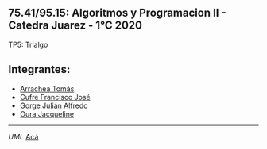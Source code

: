 75.41/95.15: Algoritmos y Programacion II - Catedra Juarez - 1°C 2020
---------------------------------------------------------------------------
TP5: Trialgo

Integrantes:
------------------------------------------------------
  - [Arrachea Tomás](https://github.com/TomasArrachea)
  - [Cufre Francisco José](https://github.com/FranJC98)
  - [Gorge Julián Alfredo](https://github.com/juliangorge)
  - [Oura Jacqueline](https://github.com/jacquelineoura)
  ----------
  
*UML*
 [Acá](https://github.com/juliangorge/TP5_Algoritmos2/blob/master/UML%20TP5.png)
